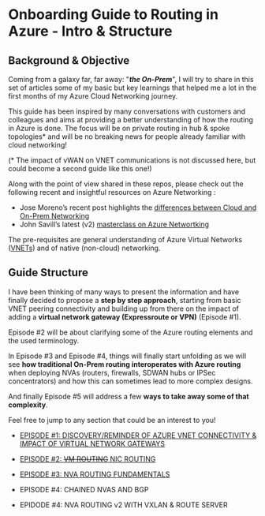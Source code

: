 # Onboarding Guide to Routing in Azure - Intro & Structure

## Background & Objective

Coming from a galaxy far, far away: "***the On-Prem***", I will try to share in this set of articles some of my basic but key learnings that helped me a lot in the first months of my Azure Cloud Networking journey. 

This guide has been inspired by many conversations with customers and colleagues and aims at providing a better understanding of how the routing in Azure is done. The focus will be on private routing in hub & spoke topologies* and will be no breaking news for people already familiar with cloud networking! 

(\* The impact of vWAN on VNET communications is not discussed here, but could become a second guide like this one!)

Along with the point of view shared in these repos, please check out the following recent and insightful resources on Azure Networking :
- Jose Moreno’s recent post highlights the [differences between Cloud and On-Prem Networking](https://blog.cloudtrooper.net/2023/01/21/azure-networking-is-not-like-your-on-onprem-network/)
- John Savill’s latest (v2) [masterclass on Azure Networtking](https://youtu.be/9DuTWSvsLXM)

The pre-requisites are general understanding of Azure Virtual Networks ([VNETs](https://learn.microsoft.com/en-us/azure/virtual-network/virtual-networks-overview)) and of native (non-cloud) networking.

## Guide Structure

I have been thinking of many ways to present the information and have finally decided to propose a **step by step approach**, starting from basic VNET peering connectivity and building up from there on the impact of adding a **virtual network gateway (Expressroute or VPN)** (Episode #1).

Episode #2 will be about clarifying some of the Azure routing elements and the used terminology.

In Episode #3 and Episode #4, things will finally start unfolding as we will see **how traditional On-Prem routing interoperates with Azure routing** when deploying NVAs (routers, firewalls, SDWAN hubs or IPSec concentrators) and how this can sometimes lead to more complex designs. 

And finally Episode #5 will address a few **ways to take away some of that complexity**.

Feel free to jump to any section that could be an interest to you!

- [EPISODE #1: DISCOVERY/REMINDER OF AZURE VNET CONNECTIVITY & IMPACT OF VIRTUAL NETWORK GATEWAYS](https://github.com/cynthiatreger/az-routing-guide-part1-vnet-peering-and-virtual-network-gateways)

- [EPISODE #2: ~~VM ROUTING~~ NIC ROUTING ](https://github.com/cynthiatreger/az-routing-guide-part1-vnet-peering-and-virtual-network-gateways)

- [EPISODE #3: NVA ROUTING FUNDAMENTALS](https://github.com/cynthiatreger/az-routing-guide-ep3-nva-routing-fundamentals)

- EPISODE #4: CHAINED NVAS AND BGP 

- EPIDODE #4: NVA ROUTING v2 WITH VXLAN & ROUTE SERVER



